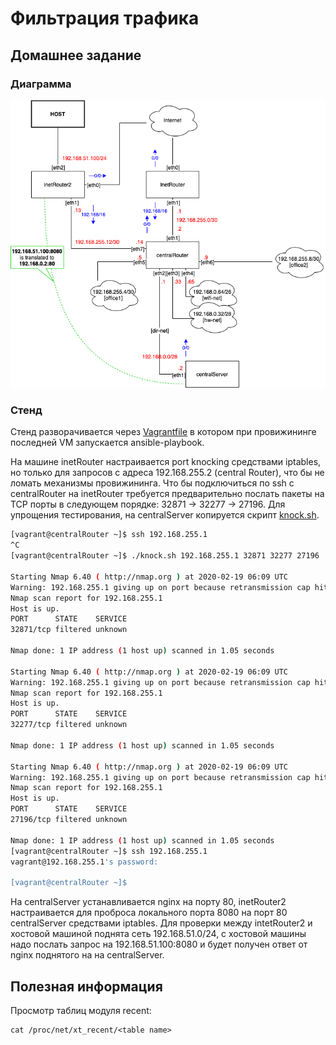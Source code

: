 # Фильтрация трафика 

## Домашнее задание

### Диаграмма

![network diagram](diagram.png)

### Стенд

Стенд разворачивается через [Vagrantfile](Vagrantfile) в котором при провижининге последней VM запускается ansible-playbook.

На машине inetRouter настраивается port knocking средствами iptables, но только для запросов с адреса 192.168.255.2 (central Router), что бы не ломать механизмы провижининга. Что бы подключиться по ssh с centralRouter на inetRouter требуется предварительно послать пакеты на TCP порты в следующем порядке: 32871 -> 32277 -> 27196. Для упрощения тестирования, на centralServer копируется скрипт [knock.sh](scripts/knock.sh).

```bash
[vagrant@centralRouter ~]$ ssh 192.168.255.1
^C
[vagrant@centralRouter ~]$ ./knock.sh 192.168.255.1 32871 32277 27196

Starting Nmap 6.40 ( http://nmap.org ) at 2020-02-19 06:09 UTC
Warning: 192.168.255.1 giving up on port because retransmission cap hit (0).
Nmap scan report for 192.168.255.1
Host is up.
PORT      STATE    SERVICE
32871/tcp filtered unknown

Nmap done: 1 IP address (1 host up) scanned in 1.05 seconds

Starting Nmap 6.40 ( http://nmap.org ) at 2020-02-19 06:09 UTC
Warning: 192.168.255.1 giving up on port because retransmission cap hit (0).
Nmap scan report for 192.168.255.1
Host is up.
PORT      STATE    SERVICE
32277/tcp filtered unknown

Nmap done: 1 IP address (1 host up) scanned in 1.05 seconds

Starting Nmap 6.40 ( http://nmap.org ) at 2020-02-19 06:09 UTC
Warning: 192.168.255.1 giving up on port because retransmission cap hit (0).
Nmap scan report for 192.168.255.1
Host is up.
PORT      STATE    SERVICE
27196/tcp filtered unknown

Nmap done: 1 IP address (1 host up) scanned in 1.05 seconds
[vagrant@centralRouter ~]$ ssh 192.168.255.1
vagrant@192.168.255.1's password:

[vagrant@centralRouter ~]$
```

На centralServer устанавливается nginx на порту 80, inetRouter2 настраивается для проброса локального порта 8080 на порт 80 centralServer средствами iptables. Для проверки между intetRouter2 и хостовой машиной поднята сеть 192.168.51.0/24, с хостовой машины надо послать запрос на 192.168.51.100:8080 и будет получен ответ от nginx поднятого на на centralServer.

## Полезная информация

Просмотр таблиц модуля recent:

```
cat /proc/net/xt_recent/<table name>
```
